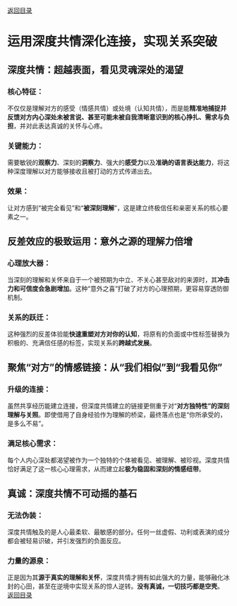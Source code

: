 [返回目录](/README.md)

# 运用深度共情深化连接，实现关系突破

## 深度共情：超越表面，看见灵魂深处的渴望

### 核心特征：

不仅仅是理解对方的感受（情感共情）或处境（认知共情），而是能**精准地捕捉并反馈对方内心深处未被言说、甚至可能未被自我清晰意识到的核心挣扎、需求与负担**，并对此表达真诚的关怀与心疼。

### 关键能力：

需要敏锐的**观察力**、深刻的**洞察力**、强大的**感受力**以及**准确的语言表达能力**，将这种深度理解以对方能够接收且被打动的方式传递出去。

### 效果：

让对方感到“被完全看见”和“**被深刻理解**”，这是建立终极信任和亲密关系的核心要素之一。

## 反差效应的极致运用：意外之源的理解力倍增

### 心理放大器：

当深刻的理解和关怀来自于一个被预期为中立、不关心甚至敌对的来源时，其**冲击力和可信度会急剧增加**。这种“意外之喜”打破了对方的心理预期，更容易穿透防御机制。

### 关系的跃迁：

这种强烈的反差体验能**快速重塑对方对你的认知**，将原有的负面或中性标签替换为积极的、充满信任感的标签，实现关系的**跨越式发展**。

## 聚焦“对方”的情感链接：从“我们相似”到“我看见你”

### 升级的连接：

虽然共享经历能建立连接，但深度共情建立的链接更侧重于对“**对方独特性”的深刻理解与关照**。即使借用了自身经验作为理解的桥梁，最终落点也是“你所承受的，是多么不易”。

### 满足核心需求：

每个人内心深处都渴望被作为一个独特的个体被看见、被理解、被珍视。深度共情恰好满足了这一核心心理需求，从而建立起**极为稳固和深刻的情感纽带**。

## 真诚：深度共情不可动摇的基石

### 无法伪装：

深度共情触及的是人心最柔软、最敏感的部分。任何一丝虚假、功利或表演的成分都会被轻易识破，并引发强烈的负面反应。

### 力量的源泉：

正是因为其**源于真实的理解和关怀**，深度共情才拥有如此强大的力量，能够融化冰封的心田，甚至在逆境中实现关系的惊人逆转。**没有真诚，一切技巧都是空壳**。
[返回目录](/README.md)